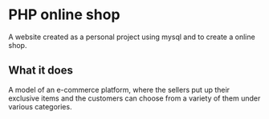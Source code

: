 # PHP online shop
A website created as a personal project using mysql and to create a online shop.

## What it does
A model of an e-commerce platform, where the sellers put up their exclusive items and the customers can choose from a variety of them under various categories. 
